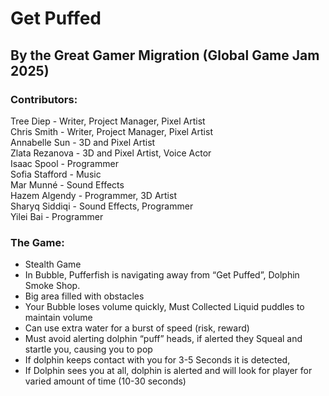 # Get Puffed
## By the Great Gamer Migration (Global Game Jam 2025)

### Contributors:
  Tree Diep - Writer, Project Manager, Pixel Artist  
  Chris Smith - Writer, Project Manager, Pixel Artist  
  Annabelle Sun - 3D and Pixel Artist  
  Zlata Rezanova - 3D and Pixel Artist, Voice Actor  
  Isaac Spool - Programmer  
  Sofia Stafford - Music  
  Mar Munné - Sound Effects  
  Hazem Algendy - Programmer, 3D Artist  
  Sharyq Siddiqi - Sound Effects, Programmer  
  Yilei Bai - Programmer  

### The Game:  
- Stealth Game
- In Bubble, Pufferfish is navigating away from “Get Puffed”, Dolphin Smoke Shop.
 - Big area filled with obstacles
- Your Bubble loses volume quickly, Must Collected Liquid puddles to maintain volume
 - Can use extra water for a burst of speed (risk, reward)
- Must avoid alerting dolphin “puff” heads, if alerted they Squeal and startle you, causing you to pop
 - If dolphin keeps contact with you for 3-5 Seconds it is detected,
 - If Dolphin sees you at all, dolphin is alerted and will look for player for varied amount of time (10-30 seconds)
